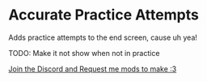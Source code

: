 # Accurate Practice Attempts
Adds practice attempts to the end screen, cause uh yea!

TODO:
Make it not show when not in practice

[Join the Discord and Request me mods to make :3](https://discord.gg/gy4BrxmWrF)
